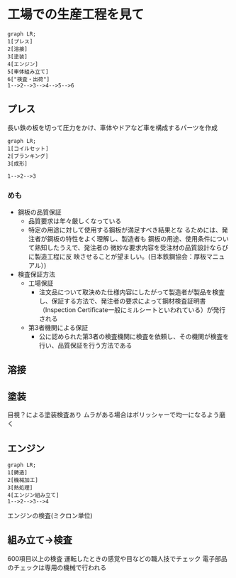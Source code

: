 # 工場での生産工程を見て

```mermaid
graph LR;
1[プレス]
2[溶接]
3[塗装]
4[エンジン]
5[車体組み立て]
6["検査・出荷"]
1-->2-->3-->4-->5-->6
```

## プレス

長い鉄の板を切って圧力をかけ、車体やドアなど車を構成するパーツを作成

```mermaid
graph LR;
1[コイルセット]
2[ブランキング]
3[成形]

1-->2-->3
```

### めも

- 鋼板の品質保証
  - 品質要求は年々厳しくなっている
  - 特定の用途に対して使用する鋼板が満足すべき結果とな
    るためには、発注者が鋼板の特性をよく理解し、製造者も
    鋼板の用途、使用条件について熟知したうえで、発注者の
    微妙な要求内容を受注材の品質設計ならびに製造工程に反
    映させることが望ましい。(日本鉄鋼協会：厚板マニュアル）)
- 検査保証方法
  - 工場保証
    - 注文品について取決めた仕様内容にしたがって製造者が製品を検査し、保証する方法で、発注者の要求によって鋼材検査証明書（Inspection Certificate一般にミルシートといわれている）が発行される
  - 第3者機関による保証
    - 公に認められた第3者の検査機関に検査を依頼し、その機関が検査を行い、品質保証を行う方法である

## 溶接

## 塗装

目視？による塗装検査あり
ムラがある場合はポリッシャーで均一になるよう磨く

## エンジン

```mermaid
graph LR;
1[鋳造]
2[機械加工]
3[熱処理]
4[エンジン組み立て]
1-->2-->3-->4
```

エンジンの検査(ミクロン単位)

## 組み立て→検査

600項目以上の検査
運転したときの感覚や目などの職人技でチェック
電子部品のチェックは専用の機械で行われる


